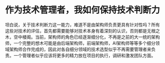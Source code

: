 # 作为技术管理者，我如何保持技术判断力

坦白说，关于技术判断力这一能力，难道不是由架构师负责更具有针对性吗？所有这些对技术的评估，首先都需要能够对技术本身有着深刻的认识，否则都是无根之木，空中楼阁。当前，架构师的角色已经逐渐细分化，不再是之前的大一统的架构师，一个完整的想木可能是由后端架构师，前端架构师，AI架构师等等多个细分领域架构师合作完成的，因此对各自细分领域的技术选型似乎不再需要管理者来负责。一个管理者似乎应该将更多的精力放在项目的执行，调研和激发团队方面。

